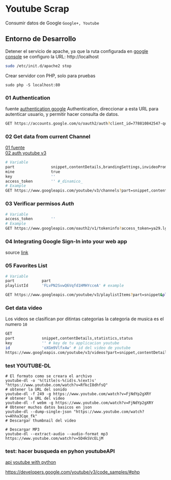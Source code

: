 # Youtube Scrap
Consumir datos de Google `Google+, Youtube`

## Entorno de Desarrollo
Detener el servicio de apache, ya que la ruta configurada en [google console](https://console.developers.google.com/) se configuro la URL: http://localhost
``` bash
sudo /etc/init.d/apache2 stop
```

Crear servidor con PHP, solo para pruebas
``` shell
sudo php -S localhost:80
```

### 01 Authentication
fuente [authentication google](https://developers.google.com/identity/sign-in/web/reference#googleusergetauthresponse)
Authentication, direccionar a esta URL para autenticar usuario, y permitir
hacer consulta de datos.
``` bash
GET https://accounts.google.com/o/oauth2/auth?client_id=778810842547-qqvoic08gga7plchr8ska7tsr5urj0d3.apps.googleusercontent.com&redirect_uri=http%3A%2F%2Flocalhost&scope=https://www.googleapis.com/auth/youtube&response_type=token
```

### 02 Get data from current Channel
[01 fuente](https://developers.google.com/youtube/v3/guides/auth/client-side-web-apps)  
[02 auth youtube v3](https://developers.google.com/youtube/v3/guides/auth/client-side-web-apps#Obtaining_Access_Tokens)  

``` bash
# Variable
part				snippet,contentDetails,brandingSettings,invideoPromotion
mine				true
key					''
access_token		'' #_dinamico_
# Example
GET https://www.googleapis.com/youtube/v3/channels?part=snippet,contentDetails,brandingSettings,invideoPromotion&mine=true&key=AIzaSyAYsa0ljjyuQwSX1LQDwQ1WRlXiBVCwOKI&access_token=ya29.lgJVK0xoA7Lq_n3mfgGIf4DevEROHXcch_nV1tNtN8cVRIyZqpoxOjH-naUjDuPOuA
```

### 03 Verificar permisos *Auth*
``` bash
# Variable
access_token		''
# Example
GET https://www.googleapis.com/oauth2/v1/tokeninfo?access_token=ya29.lgLgeBAq5JBflrEwv4S-9m34nVO-aQ11ZKAMW1O0C0_WS5XHu5657Zm5KGx-68mo09k
```

### 04 Integrating Google Sign-In into your web app
source [link](https://developers.google.com/identity/sign-in/web/sign-in#before_you_begin)

### 05 Favorites List
``` bash
# Variable
part			part
playlistId		'FLvPN2SvwQ6Vqfd1HMHYcceA' # example

GET https://www.googleapis.com/youtube/v3/playlistItems?part=snippet&playlistId=FLvPN2SvwQ6Vqfd1HMHYcceA&key={YOUR_API_KEY}
```

### Get data video
Los videos se clasifican por ditintas categorias la categoria de musica es el numero `10`

``` bash
GET
part			snippet,contentDetails,statistics,status
key				'' # key de tu applicacion youtube
id				'oXGm9Vlfx4w' # id del video de youtube
https://www.googleapis.com/youtube/v3/videos?part=snippet,contentDetails,statistics,status&key=AIzaSyAYsa0ljjyuQwSX1LQDwQ1WRlXiBVCwOKI&id=oXGm9Vlfx4w
```

### test YOUTUBE-DL

``` shell
# El formato como se creara el archivo
youtube-dl -o '%(title)s-%(id)s.%(ext)s' "https://www.youtube.com/watch?v=RfkcI8dhfsQ"
# obtener la URL del sonido
youtube-dl -f 249 -g https://www.youtube.com/watch?v=FjNdYp2gXRY
# obtener la URL del video
youtube-dl -f webm -g https://www.youtube.com/watch?v=FjNdYp2gXRY
# Obtener muchos datos basicos en json
youtube-dl --dump-single-json "https://www.youtube.com/watch?v=Ahha3Cqe_fk"
# Descargar thumbnail del video

# Descargar MP3
youtube-dl --extract-audio --audio-format mp3 https://www.youtube.com/watch?v=5D4kSVcELjM
```

### test: hacer busqueda en pyhon youtubeAPI

[api youtube with python](https://developers.google.com/youtube/v3/guides/searching_by_topic?hl=es#Sample_Code)  

https://developers.google.com/youtube/v3/code_samples/#php
